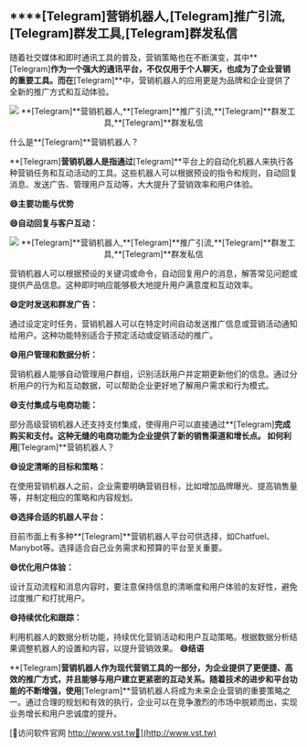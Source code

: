 ## ****[Telegram]**营销机器人,**[Telegram]**推广引流,**[Telegram]**群发工具,**[Telegram]**群发私信**

随着社交媒体和即时通讯工具的普及，营销策略也在不断演变，其中**[Telegram]**作为一个强大的通讯平台，不仅仅用于个人聊天，也成为了企业营销的重要工具。而在**[Telegram]**中，营销机器人的应用更是为品牌和企业提供了全新的推广方式和互动体验。

 <center><img src="https://vst.tw/MP4/tuiguang/png/0.png" alt="**[Telegram]**营销机器人,**[Telegram]**推广引流,**[Telegram]**群发工具,**[Telegram]**群发私信"></center>

什么是**[Telegram]**营销机器人？

**[Telegram]**营销机器人是指通过**[Telegram]**平台上的自动化机器人来执行各种营销任务和互动活动的工具。这些机器人可以根据预设的指令和规则，自动回复消息、发送广告、管理用户互动等，大大提升了营销效率和用户体验。

**😄主要功能与优势**

**😄自动回复与客户互动：**

 <center><img src="https://vst.tw/MP4/tuiguang/png/5.png" alt="**[Telegram]**营销机器人,**[Telegram]**推广引流,**[Telegram]**群发工具,**[Telegram]**群发私信"></center>

营销机器人可以根据预设的关键词或命令，自动回复用户的消息，解答常见问题或提供产品信息。这种即时响应能够极大地提升用户满意度和互动效率。

**😄定时发送和群发广告：**

通过设定定时任务，营销机器人可以在特定时间自动发送推广信息或营销活动通知给用户。这种功能特别适合于预定活动或促销活动的推广。

**😄用户管理和数据分析：**

营销机器人能够自动管理用户群组，识别活跃用户并定期更新他们的信息。通过分析用户的行为和互动数据，可以帮助企业更好地了解用户需求和行为模式。

**😄支付集成与电商功能：**

部分高级营销机器人还支持支付集成，使得用户可以直接通过**[Telegram]**完成购买和支付。这种无缝的电商功能为企业提供了新的销售渠道和增长点。
如何利用**[Telegram]**营销机器人？

**😄设定清晰的目标和策略：**

在使用营销机器人之前，企业需要明确营销目标，比如增加品牌曝光、提高销售量等，并制定相应的策略和内容规划。

**😄选择合适的机器人平台：**

目前市面上有多种**[Telegram]**营销机器人平台可供选择，如Chatfuel、Manybot等。选择适合自己业务需求和预算的平台至关重要。

**😄优化用户体验：**

设计互动流程和消息内容时，要注意保持信息的清晰度和用户体验的友好性，避免过度推广和打扰用户。

**😄持续优化和跟踪：**

利用机器人的数据分析功能，持续优化营销活动和用户互动策略。根据数据分析结果调整机器人的设置和内容，以提升营销效果。
**😄结语**

**[Telegram]**营销机器人作为现代营销工具的一部分，为企业提供了更便捷、高效的推广方式，并且能够与用户建立更紧密的互动关系。随着技术的进步和平台功能的不断增强，使用**[Telegram]**营销机器人将成为未来企业营销的重要策略之一。通过合理的规划和有效的执行，企业可以在竞争激烈的市场中脱颖而出，实现业务增长和用户忠诚度的提升。


[👻访问软件官网 http://www.vst.tw👻](http://www.vst.tw)
